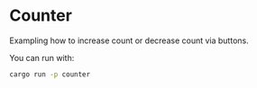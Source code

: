 # Counter

Exampling how to increase count or decrease count via buttons.

You can run with:

``` sh
cargo run -p counter
```
